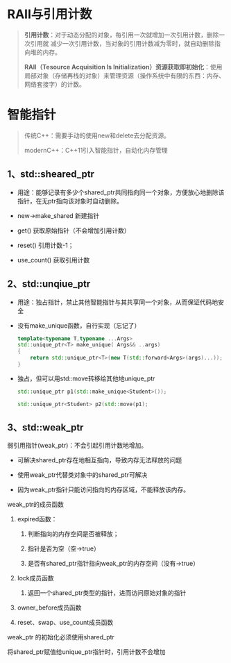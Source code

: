 # RAII与引用计数

> **引用计数**：对于动态分配的对象，每引用一次就增加一次引用计数，删除一次引用就 减少一次引用计数，当对象的引用计数减为零时，就自动删除指向堆的内存。
> 
> **RAII（Tesource Acquisition Is Initialization）资源获取即初始化**：使用局部对象（存储再栈的对象）来管理资源（操作系统中有限的东西：内存、网络套接字）的计数。

# 智能指针

> 传统C++：需要手动的使用new和delete去分配资源。
> 
> modernC++：C++11引入智能指针，自动化内存管理

## 1、std::sheared_ptr

- 用途：能够记录有多少个shared_ptr共同指向同一个对象，方便放心地删除该指针，在无ptr指向该对象时自动删除。

- new->make_shared 新建指针

- get() 获取原始指针（不会增加引用计数）

- reset()  引用计数-1；

- use_count() 获取引用计数

## 2、std::unqiue_ptr

- 用途：独占指针，禁止其他智能指针与其共享同一个对象，从而保证代码地安全

- 没有make_unique函数，自行实现（忘记了）
  
  ```cpp
  template<typename T,typename ...Args>
  std::unique_ptr<T> make_unique( Args&& ..args)
  {
      return std::unique_ptr<T>(new T(std::forward<Args>(args)...));
  }
  ```

- 独占，但可以用std::move转移给其他地unique_ptr
  
  ```cpp
  std::unique_ptr p1(std::make_unique<Student>());
  
  std::unique_ptr<Student> p2(std::move(p1);
  ```



## 3、std::weak_ptr

弱引用指针(weak_ptr)：不会引起引用计数地增加。

- 可解决shared_ptr存在地相互指向，导致内存无法释放的问题

- 使用weak_ptr代替类对象中的shared_ptr可解决

- 因为weak_ptr指针只能访问指向的内存区域，不能释放该内存。

weak_ptr的成员函数

1. expired函数：
   
   1. 判断指向的内存空间是否被释放；
   
   2. 指针是否为空（空->true）
   
   3. 是否有shared_ptr指针指向weak_ptr的内存空间（没有->true）

2. lock成员函数
   
   1. 返回一个shared_ptr类型的指针，进而访问原始对象的指针

3. owner_before成员函数

4. reset、swap、use_count成员函数

weak_ptr 的初始化必须使用shared_ptr

将shared_ptr赋值给unique_ptr指针时，引用计数不会增加

